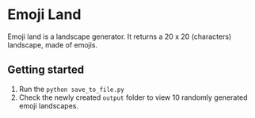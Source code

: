 # Emoji Land
Emoji land is a landscape generator. It returns a 20 x 20 (characters) landscape, made of emojis.

## Getting started
1. Run the `python save_to_file.py`
2. Check the newly created `output` folder to view 10 randomly generated emoji landscapes.